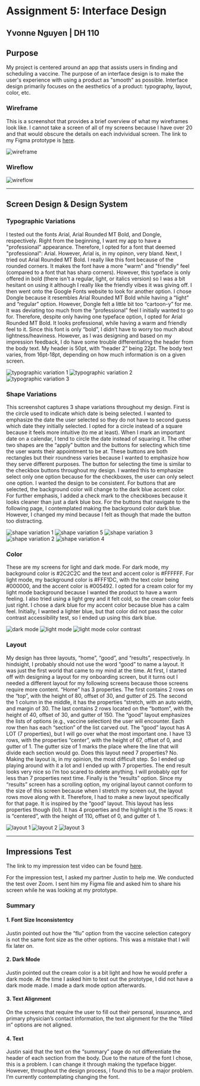 # Assignment 5: Interface Design 
Yvonne Nguyen | DH 110
---
## Purpose
My project is centered around an app that assists users in finding and scheduling a vaccine. The purpose of an interface design is to make the user's experience with using a product as "smooth" as possible. Interface design primarily focuses on the aesthetics of a product: typography, layout, color, etc. 

### Wireframe
This is a screenshot that provides a brief overview of what my wireframes look like. I cannot take a screen of all of my screens because I have over 20 and that would obscure the details on each indvividual screen. The link to my Figma prototype is [here](https://www.figma.com/file/EkkyhsjrsY9pp6xjSA3D2a/dh110-assignment-6%3A-high-fidelity-prototype?node-id=0%3A1).

![wireframe](https://github.com/yvonne-nguyen/dh110/blob/main/assignments/assignment-6-1.png)

### Wireflow
![wireflow](https://github.com/yvonne-nguyen/dh110/blob/main/assignments/assignment-6-2.png)

---
## Screen Design & Design System
### Typographic Variations
I tested out the fonts Arial, Arial Rounded MT Bold, and Dongle, respectively. Right from the beginning, I want my app to have a "professional" appearance. Therefore, I opted for a font that deemed "professional": Arial. However, Arial is, in my opinon, very bland. Next, I tried out Arial Rounded MT Bold. I really like this font because of the rounded corners. It makes the font have a more "warm" and "friendly" feel (compared to a font that has sharp corners). However, this typeface is only offered in bold (there isn't a regular, light, or italics version) so I was a bit hesitant on using it although I really like the friendly vibes it was giving off. I then went onto the Google Fonts website to look for another option. I chose Dongle because it resembles Arial Rounded MT Bold while having a “light” and “regular” option. However, Dongle felt a little bit too “cartoon-y” for me. It was deviating too much from the “professional” feel I initially wanted to go for. Therefore, despite only having one typeface option, I opted for Arial Rounded MT Bold. It looks professional, while having a warm and friendly feel to it. Since this font is only “bold”, I didn’t have to worry too much about lightness/heaviness. However, as I was designing and based on my impression feedback, I do have some trouble differentiating the header from the body text. My header is 50pt, with “header 2” being 22pt. The body text varies, from 16pt-18pt, depending on how much information is on a given screen.

![typographic variation 1](https://github.com/yvonne-nguyen/dh110/blob/main/assignments/tv-1.png)
![typographic variation 2](https://github.com/yvonne-nguyen/dh110/blob/main/assignments/tv-2.png)
![typographic variation 3](https://github.com/yvonne-nguyen/dh110/blob/main/assignments/tv-3.png)

### Shape Variations
This screenshot captures 3 shape variations throughout my design. First is the circle used to indicate which date is being selected. I wanted to emphasize the date the user selected so they do not have to second guess which date they initially selected. I opted for a circle instead of a square because it feels more intuitive (to me at least). When I mark an important date on a calendar, I tend to circle the date instead of squaring it. The other two shapes are the “apply” button and the buttons for selecting which time the user wants their appointment to be at. These buttons are both rectangles but their roundness varies because I wanted to emphasize how they serve different purposes. The button for selecting the time is similar to the checkbox buttons throughout my design. I wanted this to emphasize select only one option because for the checkboxes, the user can only select one option. I wanted the design to be consistent. For buttons that are selected, the background color will change to the dark blue accent color. For further emphasis, I added a check mark to the checkboxes because it looks cleaner than just a dark blue box. For the buttons that navigate to the following page, I contemplated making the background color dark blue. However, I changed my mind because I felt as though that made the button too distracting. 

![shape variation 1](https://github.com/yvonne-nguyen/dh110/blob/main/assignments/sv-1.png)
![shape variation 5](https://github.com/yvonne-nguyen/dh110/blob/main/assignments/sv-5.png)
![shape variation 3](https://github.com/yvonne-nguyen/dh110/blob/main/assignments/sv-3.png)
![shape variation 2](https://github.com/yvonne-nguyen/dh110/blob/main/assignments/sv-2.png)
![shape variation 4](https://github.com/yvonne-nguyen/dh110/blob/main/assignments/sv-4.png)

### Color
These are my screens for light and dark mode. For dark mode, my background color is #2C2C2C and the text and accent color is #FFFFFF. For light mode, my background color is #FFF1DC, with the text color being #000000, and the accent color is #005492. I opted for a cream color for my light mode background because I wanted the product to have a warm feeling. I also tried using a light grey and it felt cold, so the cream color feels just right. I chose a dark blue for my accent color because blue has a calm feel. Initially, I wanted a lighter blue, but that color did not pass the color contrast accessibility test, so I ended up using this dark blue. 

![dark mode](https://github.com/yvonne-nguyen/dh110/blob/main/assignments/color-1.png)
![light mode](https://github.com/yvonne-nguyen/dh110/blob/main/assignments/color-2.png)
![light mode color contrast](https://github.com/yvonne-nguyen/dh110/blob/main/assignments/color-3.png)

### Layout
My design has three layouts, “home”, “good”, and “results”, respectively. In hindsight, I probably should not use the word “good” to name a layout. It was just the first world that came to my mind at the time. At first, I started off with designing a layout for my onboarding screen, but it turns out I needed a different layout for my following screens because those screens require more content. “Home” has 3 properties. The first contains 2 rows on the “top”, with the height of 80, offset of 30, and gutter of 25. The second the 1 column in the middle, it has the properties “stretch, with an auto width, and margin of 30. The last contains 2 rows located on the “bottom”, with the height of 40, offset of 30, and gutter of 150. The “good” layout emphasizes the lists of options (e.g., vaccine selection) the user will encounter. Each row then has each “section” of the list carved out. The “good” layout has A LOT (7 properties), but I will go over what the most important one. I have 13 rows, with the properties “center”, with the height of 67, offset of 0, and gutter of 1. The gutter size of 1 marks the place where the line that will divide each section would go. Does this layout need 7 properties? No. Making the layout is, in my opinion, the most difficult step. So I ended up playing around with it a lot and I ended up with 7 properties. The end result looks very nice so I’m too scared to delete anything. I will probably opt for less than 7 properties next time. Finally is the “results” option. Since my “results” screen has a scrolling option, my original layout cannot conform to the size of this screen because when I stretch my screen out, the layout rows move along with it. Therefore, I had to make a new layout specifically for that page. It is inspired by the “good” layout. This layout has less properties though (lol). It has 4 properties and the highlight is the 15 rows: it is “centered”, with the height of 110, offset of 0, and gutter of 1.

![layout 1](https://github.com/yvonne-nguyen/dh110/blob/main/assignments/layout-1.png)
![layout 2](https://github.com/yvonne-nguyen/dh110/blob/main/assignments/layout-2.png)
![layout 3](https://github.com/yvonne-nguyen/dh110/blob/main/assignments/layout-3.png)

---
## Impressions Test
The link to my impression test video can be found [here](https://youtu.be/XiRCqE7R6lg). 

For the impression test, I asked my partner Justin to help me. We conducted the test over Zoom. I sent him my Figma file and asked him to share his screen while he was looking at my prototype. 

### Summary
#### 1. Font Size Inconsistentcy
Justin pointed out how the “flu” option from the vaccine selection category is not the same font size as the other options. This was a mistake that I will fix later on.

#### 2. Dark Mode
Justin pointed out the cream color is a bit light and how he would prefer a dark mode. At the time I asked him to test out the prototype, I did not have a dark mode made. I made a dark mode option afterwards.

#### 3. Text Alignment 
On the screens that require the user to fill out their personal, insurance, and primary physician’s contact information, the text alignment for the the “filled in” options are not aligned.

#### 4. Text 
Justin said that the text on the “summary” page do not differentiate the header of each section from the body. Due to the nature of the font I chose, this is a problem. I can change it through making the typeface bigger. However, throughout the design process, I found this to be a major problem. I’m currently contemplating changing the font.
